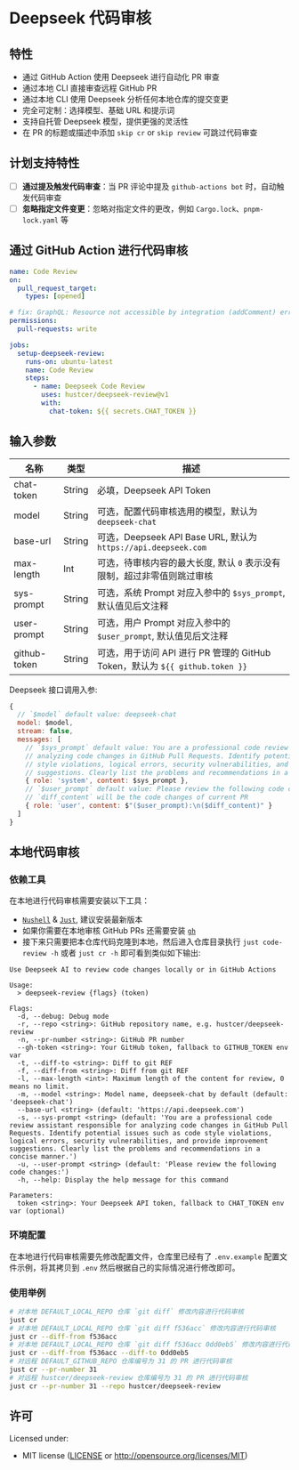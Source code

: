 # Deepseek 代码审核

## 特性

- 通过 GitHub Action 使用 Deepseek 进行自动化 PR 审查
- 通过本地 CLI 直接审查远程 GitHub PR
- 通过本地 CLI 使用 Deepseek 分析任何本地仓库的提交变更
- 完全可定制：选择模型、基础 URL 和提示词
- 支持自托管 Deepseek 模型，提供更强的灵活性
- 在 PR 的标题或描述中添加 `skip cr` or `skip review` 可跳过代码审查

## 计划支持特性

- [ ] **通过提及触发代码审查**：当 PR 评论中提及 `github-actions bot` 时，自动触发代码审查
- [ ] **忽略指定文件变更**：忽略对指定文件的更改，例如 `Cargo.lock`、`pnpm-lock.yaml` 等

## 通过 GitHub Action 进行代码审核

```yaml
name: Code Review
on:
  pull_request_target:
    types: [opened]

# fix: GraphQL: Resource not accessible by integration (addComment) error
permissions:
  pull-requests: write

jobs:
  setup-deepseek-review:
    runs-on: ubuntu-latest
    name: Code Review
    steps:
      - name: Deepseek Code Review
        uses: hustcer/deepseek-review@v1
        with:
          chat-token: ${{ secrets.CHAT_TOKEN }}
```

## 输入参数

| 名称           | 类型   | 描述                                                           |
| -------------- | ------ | -------------------------------------------------------------- |
| chat-token     | String | 必填，Deepseek API Token                                       |
| model          | String | 可选，配置代码审核选用的模型，默认为 `deepseek-chat`           |
| base-url       | String | 可选，Deepseek API Base URL, 默认为 `https://api.deepseek.com` |
| max-length     | Int    | 可选，待审核内容的最大长度, 默认 `0` 表示没有限制，超过非零值则跳过审核 |
| sys-prompt     | String | 可选，系统 Prompt 对应入参中的 `$sys_prompt`, 默认值见后文注释      |
| user-prompt    | String | 可选，用户 Prompt 对应入参中的 `$user_prompt`, 默认值见后文注释     |
| github-token   | String | 可选，用于访问 API 进行 PR 管理的 GitHub Token，默认为 `${{ github.token }}` |

Deepseek 接口调用入参:

```js
{
  // `$model` default value: deepseek-chat
  model: $model,
  stream: false,
  messages: [
    // `$sys_prompt` default value: You are a professional code review assistant responsible for
    // analyzing code changes in GitHub Pull Requests. Identify potential issues such as code
    // style violations, logical errors, security vulnerabilities, and provide improvement
    // suggestions. Clearly list the problems and recommendations in a concise manner.
    { role: 'system', content: $sys_prompt },
    // `$user_prompt` default value: Please review the following code changes
    // `diff_content` will be the code changes of current PR
    { role: 'user', content: $"($user_prompt):\n($diff_content)" }
  ]
}
```

## 本地代码审核

### 依赖工具

在本地进行代码审核需要安装以下工具：

- [`Nushell`](https://www.nushell.sh/book/installation.html) & [`Just`](https://just.systems/man/en/packages.html), 建议安装最新版本
- 如果你需要在本地审核 GitHub PRs 还需要安装 [`gh`](https://cli.github.com/)
- 接下来只需要把本仓库代码克隆到本地，然后进入仓库目录执行 `just code-review -h` 或者 `just cr -h` 即可看到类似如下输出:

```console
Use Deepseek AI to review code changes locally or in GitHub Actions

Usage:
  > deepseek-review {flags} (token)

Flags:
  -d, --debug: Debug mode
  -r, --repo <string>: GitHub repository name, e.g. hustcer/deepseek-review
  -n, --pr-number <string>: GitHub PR number
  --gh-token <string>: Your GitHub token, fallback to GITHUB_TOKEN env var
  -t, --diff-to <string>: Diff to git REF
  -f, --diff-from <string>: Diff from git REF
  -l, --max-length <int>: Maximum length of the content for review, 0 means no limit.
  -m, --model <string>: Model name, deepseek-chat by default (default: 'deepseek-chat')
  --base-url <string> (default: 'https://api.deepseek.com')
  -s, --sys-prompt <string> (default: 'You are a professional code review assistant responsible for analyzing code changes in GitHub Pull Requests. Identify potential issues such as code style violations, logical errors, security vulnerabilities, and provide improvement suggestions. Clearly list the problems and recommendations in a concise manner.')
  -u, --user-prompt <string> (default: 'Please review the following code changes:')
  -h, --help: Display the help message for this command

Parameters:
  token <string>: Your Deepseek API token, fallback to CHAT_TOKEN env var (optional)

```

### 环境配置

在本地进行代码审核需要先修改配置文件，仓库里已经有了 `.env.example` 配置文件示例，将其拷贝到 `.env` 然后根据自己的实际情况进行修改即可。

### 使用举例

```sh
# 对本地 DEFAULT_LOCAL_REPO 仓库 `git diff` 修改内容进行代码审核
just cr
# 对本地 DEFAULT_LOCAL_REPO 仓库 `git diff f536acc` 修改内容进行代码审核
just cr --diff-from f536acc
# 对本地 DEFAULT_LOCAL_REPO 仓库 `git diff f536acc 0dd0eb5` 修改内容进行代码审核
just cr --diff-from f536acc --diff-to 0dd0eb5
# 对远程 DEFAULT_GITHUB_REPO 仓库编号为 31 的 PR 进行代码审核
just cr --pr-number 31
# 对远程 hustcer/deepseek-review 仓库编号为 31 的 PR 进行代码审核
just cr --pr-number 31 --repo hustcer/deepseek-review
```

## 许可

Licensed under:

- MIT license ([LICENSE](LICENSE) or http://opensource.org/licenses/MIT)
